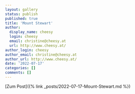 ```yaml
---
layout: gallery
status: publish
published: true
title: 'Mount Stewart'
author:
  display_name: cheesy
  login: cheesy
  email: christine@cheesy.at
  url: http://www.cheesy.at/
author_login: cheesy
author_email: christine@cheesy.at
author_url: http://www.cheesy.at/
date: '2022-07-17'
categories: []
comments: []
---
```


[Zum Post]({% link _posts/2022-07-17-Mount-Stewart.md %})